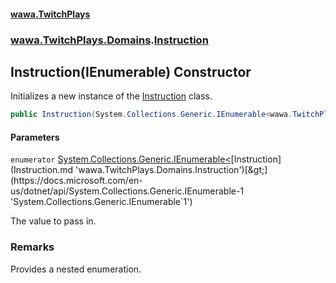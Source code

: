#### [wawa.TwitchPlays](index.md 'index')
### [wawa.TwitchPlays.Domains](wawa.TwitchPlays.Domains.md 'wawa.TwitchPlays.Domains').[Instruction](Instruction.md 'wawa.TwitchPlays.Domains.Instruction')

## Instruction(IEnumerable<Instruction>) Constructor

Initializes a new instance of the [Instruction](Instruction.md 'wawa.TwitchPlays.Domains.Instruction') class.

```csharp
public Instruction(System.Collections.Generic.IEnumerable<wawa.TwitchPlays.Domains.Instruction> enumerator);
```
#### Parameters

<a name='wawa.TwitchPlays.Domains.Instruction.Instruction(System.Collections.Generic.IEnumerable_wawa.TwitchPlays.Domains.Instruction_).enumerator'></a>

`enumerator` [System.Collections.Generic.IEnumerable&lt;](https://docs.microsoft.com/en-us/dotnet/api/System.Collections.Generic.IEnumerable-1 'System.Collections.Generic.IEnumerable`1')[Instruction](Instruction.md 'wawa.TwitchPlays.Domains.Instruction')[&gt;](https://docs.microsoft.com/en-us/dotnet/api/System.Collections.Generic.IEnumerable-1 'System.Collections.Generic.IEnumerable`1')

The value to pass in.

### Remarks
  
Provides a nested enumeration.
